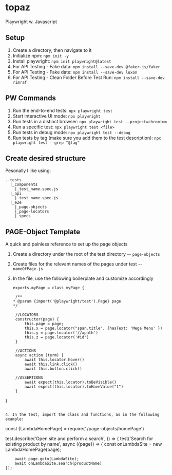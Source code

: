 # topaz

Playwright w. Javascript

## Setup

1. Create a directory, then navigate to it
2. Initialize npm: `npm init -y`
3. Install playwright: `npm init playwright@latest`
4. For API Testing - Fake data: `npm install --save-dev @faker-js/faker`
5. For API Testing - Fake date: `npm install --save-dev luxon`
6. For API Testing - Clean Folder Before Test Run: `npm install --save-dev rimraf`

## PW Commands

1. Run the end-to-end tests: `npx playwright test`
2. Start interactive UI mode: `npx playwright`
3. Run tests in a distinct browser: `npx playwright test --project=chromium`
4. Run a specific test: `npx playwright test <file>`
5. Run tests in debug mode: `npx playwright test --debug`
6. Run tests by tag (make sure you add them to the test description): `npx playwright test --grep "@tag"`

## Create desired structure

Pesonally I like using:

```
..tests
  |_components
    |_test_name.spec.js
  |_api
    |_test_name.spec.js
  |_e2e
    |_page-objects
    |_page-locators
    |_specs
```

## PAGE-Object Template

A quick and painless reference to set up the page objects

1. Create a directory under the root of the test directory -- `page-objects`
2. Create files for the relevant names of the pages under test -- `nameOfPage.js`
3. In the file, use the following boilerplate and customize accordingly

   ```
   exports.myPage = class myPage {
    
    /**
   * @param {import('@playwright/test').Page} page
   */

    //LOCATORS
    constructor(page) {
        this.page = page;
        this.x = page.locator("span.title", {hasText: 'Mega Menu' })
        this.y = page.locator('//xpath')
        this.z = page.locator('#id')
    }

    //ACTIONS
    async action (term) {
        await this.locator.hover()
        await this.link.click()
        await this.button.click()
    
    //ASSERTIONS
        await expect(this.locator).toBeVisible()
        await expect(this.locator).toHaveValue("1")
    }

  }

   ```

4. In the test, import the class and functions, as in the following example:
```

const {LambdaHomePage} = require('./page-objects/homePage')

test.describe('Open site and perform a search', () => {
    test('Search for existing product by name', async ({page}) => {
        const onLambdaSite = new LambdaHomePage(page);

        await page.goto(LambdaSite);
        await onLambdaSite.search(productName)
    });
```
